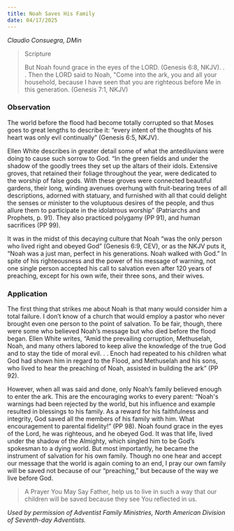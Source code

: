 ```yaml
---
title: Noah Saves His Family
date: 04/17/2025
---
```


_Claudio Consuegra, DMin_

> <p>Scripture</p>
> But Noah found grace in the eyes of the LORD. (Genesis 6:8, NKJV). . . Then the LORD said to Noah, "Come into the ark, you and all your household, because I have seen that you are righteous before Me in this generation. (Genesis 7:1, NKJV)

### Observation

The world before the flood had become totally corrupted so that Moses goes to great lengths to describe it: “every intent of the thoughts of his heart was only evil continually” (Genesis 6:5, NKJV).

Ellen White describes in greater detail some of what the antediluvians were doing to cause such sorrow to God. “In the green fields and under the shadow of the goodly trees they set up the altars of their idols. Extensive groves, that retained their foliage throughout the year, were dedicated to the worship of false gods. With these groves were connected beautiful gardens, their long, winding avenues overhung with fruit-bearing trees of all descriptions, adorned with statuary, and furnished with all that could delight the senses or minister to the voluptuous desires of the people, and thus allure them to participate in the idolatrous worship” (Patriarchs and Prophets, p. 91). They also practiced polygamy (PP 91), and human sacrifices (PP 99).

It was in the midst of this decaying culture that Noah “was the only person who lived right and obeyed God” (Genesis 6:9, CEV), or as the NKJV puts it, “Noah was a just man, perfect in his generations. Noah walked with God.” In spite of his righteousness and the power of his message of warning, not one single person accepted his call to salvation even after 120 years of preaching, except for his own wife, their three sons, and their wives.

### Application

The first thing that strikes me about Noah is that many would consider him a total failure. I don’t know of a church that would employ a pastor who never brought even one person to the point of salvation. To be fair, though, there were some who believed Noah’s message but who died before the flood began. Ellen White writes, “Amid the prevailing corruption, Methuselah, Noah, and many others labored to keep alive the knowledge of the true God and to stay the tide of moral evil. . . Enoch had repeated to his children what God had shown him in regard to the Flood, and Methuselah and his sons, who lived to hear the preaching of Noah, assisted in building the ark” (PP 92).

However, when all was said and done, only Noah’s family believed enough to enter the ark. This are the encouraging works to every parent: “Noah's warnings had been rejected by the world, but his influence and example resulted in blessings to his family. As a reward for his faithfulness and integrity, God saved all the members of his family with him. What encouragement to parental fidelity!” (PP 98). Noah found grace in the eyes of the Lord, he was righteous, and he obeyed God. It was that life, lived under the shadow of the Almighty, which singled him to be God’s spokesman to a dying world. But most importantly, he became the instrument of salvation for his own family. Though no one hear and accept our message that the world is again coming to an end, I pray our own family will be saved not because of our “preaching,” but because of the way we live before God.

> <callout>A Prayer You May Say</callout>
> Father, help us to live in such a way that our children will be saved because they see You reflected in us.

_Used by permission of Adventist Family Ministries, North American Division of Seventh-day Adventists._